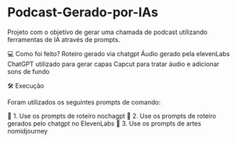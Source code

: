 # Podcast-Gerado-por-IAs

Projeto com o objetivo de gerar uma chamada de podcast utilizando ferramentas de IA através de prompts.

💻 Como foi feito?
Roteiro gerado via chatgpt
Áudio gerado pela elevenLabs
ChatGPT utilizado para gerar capas
Capcut para tratar áudio e adicionar sons de fundo

🛠️ Execução

Foram utilizados os seguintes prompts de comando:

🤖 1. Use os prompts de roteiro nochagpt
🤖 2. Use os prompts de roteiro gerados pelo chatgpt no ElevenLabs
🤖 3. Use os prompts de artes nomidjourney
